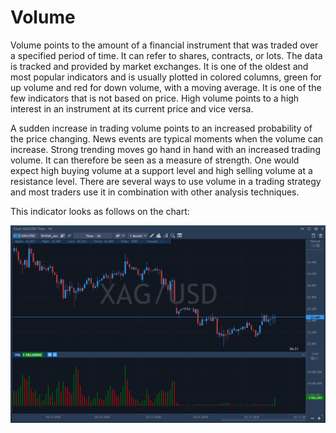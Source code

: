 # Volume

Volume points to the amount of a financial instrument that was traded over a specified period of time. It can refer to shares, contracts, or lots. The data is tracked and provided by market exchanges. It is one of the oldest and most popular indicators and is usually plotted in colored columns, green for up volume and red for down volume, with a moving average. It is one of the few indicators that is not based on price. High volume points to a high interest in an instrument at its current price and vice versa.

A sudden increase in trading volume points to an increased probability of the price changing. News events are typical moments when the volume can increase. Strong trending moves go hand in hand with an increased trading volume. It can therefore be seen as a measure of strength. One would expect high buying volume at a support level and high selling volume at a resistance level. There are several ways to use volume in a trading strategy and most traders use it in combination with other analysis techniques.

This indicator looks as follows on the chart:

![](../../../../.gitbook/assets/screenshot_2%20%2832%29.jpg)


